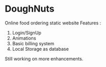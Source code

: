 # DoughNuts
Online food ordering static website
Features :
1. Login/SignUp
2. Animations
3. Basic billing system
4. Local Storage as database

Still working on more enhancements.
